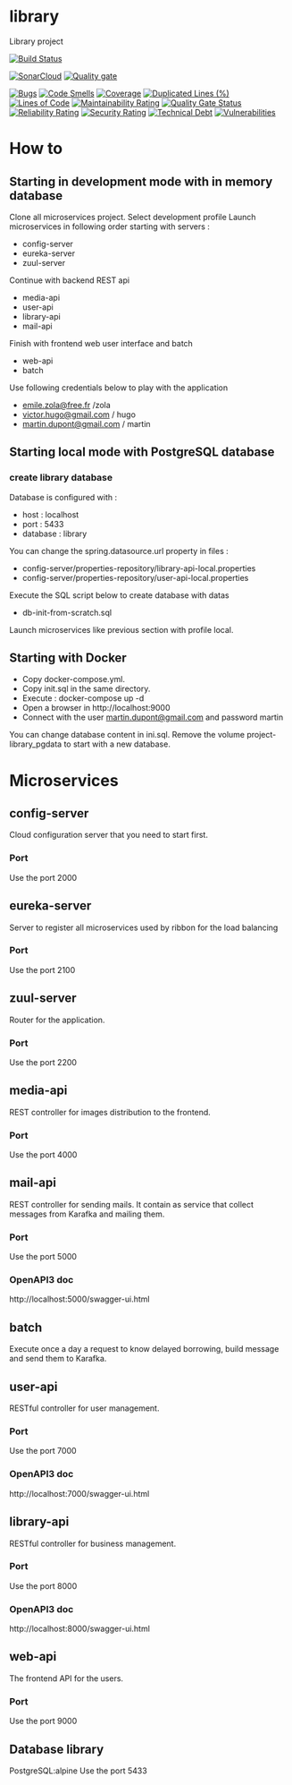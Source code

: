 # library
Library project

[![Build Status](https://travis-ci.org/pedsf1968/Library-V2.svg?branch=master)](https://travis-ci.org/pedsf1968/Library-V2)

[![SonarCloud](https://sonarcloud.io/images/project_badges/sonarcloud-white.svg)](https://sonarcloud.io/dashboard?id=pedsf1968_Library-V2)
[![Quality gate](https://sonarcloud.io/api/project_badges/quality_gate?project=pedsf1968_Library-V2)](https://sonarcloud.io/dashboard?id=pedsf1968_Library-V2)

[![Bugs](https://sonarcloud.io/api/project_badges/measure?project=pedsf1968_Library-V2&metric=bugs)](https://sonarcloud.io/dashboard?id=pedsf1968_Library-V2)
[![Code Smells](https://sonarcloud.io/api/project_badges/measure?project=pedsf1968_Library-V2&metric=code_smells)](https://sonarcloud.io/dashboard?id=pedsf1968_Library-V2)
[![Coverage](https://sonarcloud.io/api/project_badges/measure?project=pedsf1968_Library-V2&metric=coverage)](https://sonarcloud.io/dashboard?id=pedsf1968_Library-V2)
[![Duplicated Lines (%)](https://sonarcloud.io/api/project_badges/measure?project=pedsf1968_Library-V2&metric=duplicated_lines_density)](https://sonarcloud.io/dashboard?id=pedsf1968_Library-V2)
[![Lines of Code](https://sonarcloud.io/api/project_badges/measure?project=pedsf1968_Library-V2&metric=ncloc)](https://sonarcloud.io/dashboard?id=pedsf1968_Library-V2)
[![Maintainability Rating](https://sonarcloud.io/api/project_badges/measure?project=pedsf1968_Library-V2&metric=sqale_rating)](https://sonarcloud.io/dashboard?id=pedsf1968_Library-V2)
[![Quality Gate Status](https://sonarcloud.io/api/project_badges/measure?project=pedsf1968_Library-V2&metric=alert_status)](https://sonarcloud.io/dashboard?id=pedsf1968_Library-V2)
[![Reliability Rating](https://sonarcloud.io/api/project_badges/measure?project=pedsf1968_Library-V2&metric=reliability_rating)](https://sonarcloud.io/dashboard?id=pedsf1968_Library-V2)
[![Security Rating](https://sonarcloud.io/api/project_badges/measure?project=pedsf1968_Library-V2&metric=security_rating)](https://sonarcloud.io/dashboard?id=pedsf1968_Library-V2)
[![Technical Debt](https://sonarcloud.io/api/project_badges/measure?project=pedsf1968_Library-V2&metric=sqale_index)](https://sonarcloud.io/dashboard?id=pedsf1968_Library-V2)
[![Vulnerabilities](https://sonarcloud.io/api/project_badges/measure?project=pedsf1968_Library-V2&metric=vulnerabilities)](https://sonarcloud.io/dashboard?id=pedsf1968_Library-V2)


# How to
## Starting in development mode with in memory database
Clone all microservices project.
Select development profile
Launch microservices in following order starting with servers :
- config-server
- eureka-server
- zuul-server

Continue with backend REST api
- media-api
- user-api
- library-api
- mail-api

Finish with frontend web user interface and batch
- web-api
- batch

Use following credentials below to play with the application
- emile.zola@free.fr /zola
- victor.hugo@gmail.com / hugo
- martin.dupont@gmail.com / martin

## Starting local mode with PostgreSQL database
### create library database
Database is configured with :
- host : localhost
- port : 5433
- database : library

You can change the spring.datasource.url property in files :
- config-server/properties-repository/library-api-local.properties
- config-server/properties-repository/user-api-local.properties

Execute the SQL script below to create database with datas
- db-init-from-scratch.sql

Launch microservices like previous section with profile local.

## Starting with Docker
- Copy docker-compose.yml.
- Copy init.sql in the same directory.
- Execute : docker-compose up -d
- Open a browser in http://localhost:9000
- Connect with the user martin.dupont@gmail.com and password martin

You can change database content in ini.sql. 
Remove the volume project-library_pgdata to start with a new database.


# Microservices
## config-server
Cloud configuration server that you need to start first.
### Port
Use the port 2000

## eureka-server
Server to register all microservices used by ribbon for the load balancing
### Port
Use the port 2100

## zuul-server
Router for the application.
### Port
Use the port 2200

## media-api
REST controller for images distribution to the frontend.
### Port
Use the port 4000

## mail-api
REST controller for sending mails. It contain as service that collect messages from Karafka and mailing them.
### Port
Use the port 5000
### OpenAPI3 doc 
http://localhost:5000/swagger-ui.html
  
## batch
Execute once a day a request to know delayed borrowing, build message and send them to Karafka.

## user-api
RESTful controller for user management.
### Port
Use the port 7000
### OpenAPI3 doc 
http://localhost:7000/swagger-ui.html

## library-api
RESTful controller for business management.
### Port
Use the port 8000
### OpenAPI3 doc 
http://localhost:8000/swagger-ui.html

## web-api
The frontend API for the users.
### Port
Use the port 9000

## Database library
PostgreSQL:alpine 
Use the port 5433

